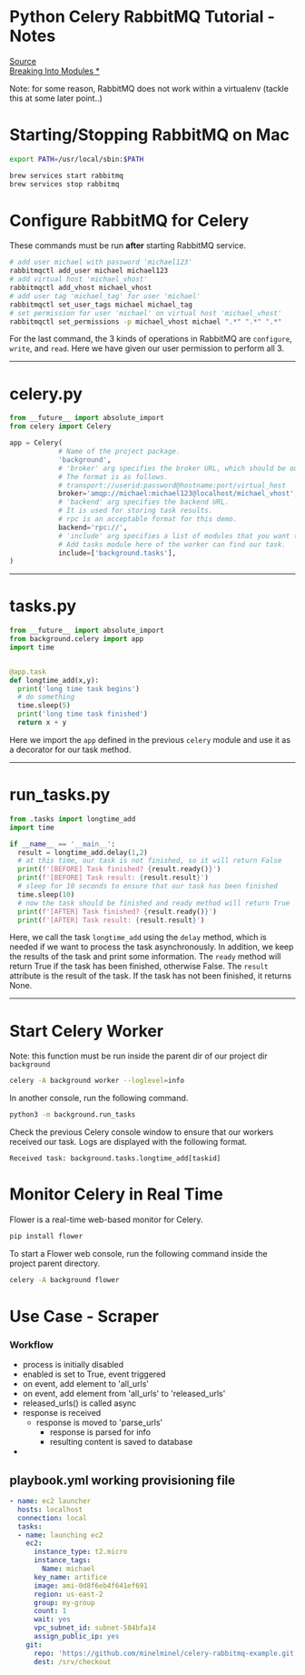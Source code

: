 # Python Celery RabbitMQ Tutorial - Notes
[Source](https://tests4geeks.com/python-celery-rabbitmq-tutorial/)  
[Breaking Into Modules *](https://medium.com/@frassetto.stefano/flask-celery-howto-d106958a15fe)

Note: for some reason, RabbitMQ does not work within a virtualenv (tackle this at some later point..)

# Starting/Stopping RabbitMQ on Mac

```bash
export PATH=/usr/local/sbin:$PATH

brew services start rabbitmq
brew services stop rabbitmq
```


# Configure RabbitMQ for Celery

These commands must be run __after__ starting RabbitMQ service.
```bash
# add user michael with password 'michael123'
rabbitmqctl add_user michael michael123
# add virtual host 'michael_vhost'
rabbitmqctl add_vhost michael_vhost
# add user tag 'michael_tag' for user 'michael'
rabbitmqctl set_user_tags michael michael_tag
# set permission for user 'michael' on virtual host 'michael_vhost'
rabbitmqctl set_permissions -p michael_vhost michael ".*" ".*" ".*"
```
For the last command, the 3 kinds of operations in RabbitMQ are `configure`, `write`, and `read`. Here we have given our user permission to perform all 3.

---
# <span>celery.py</span>
```python
from __future__ import absolute_import
from celery import Celery

app = Celery(
            # Name of the project package.
            'background',
            # 'broker' arg specifies the broker URL, which should be our RabbitMQ instance.
            # The format is as follows.
            # transport://userid:password@hostname:port/virtual_host
            broker='amqp://michael:michael123@localhost/michael_vhost',
            # 'backend' arg specifies the backend URL.
            # It is used for storing task results.
            # rpc is an acceptable format for this demo.
            backend='rpc://',
            # 'include' arg specifies a list of modules that you want to import when Celery worker starts.
            # Add tasks module here of the worker can find our task.
            include=['background.tasks'],
)
```
---
# <span>tasks.py</span>
```python
from __future__ import absolute_import
from background.celery import app
import time


@app.task
def longtime_add(x,y):
  print('long time task begins')
  # do something
  time.sleep(5)
  print('long time task finished')
  return x + y
```
Here we import the `app` defined in the previous `celery` module and use it as a decorator for our task method.

---
# <span>run_tasks.py</span>
```python
from .tasks import longtime_add
import time

if __name__ == '__main__':
  result = longtime_add.delay(1,2)
  # at this time, our task is not finished, so it will return False
  print(f'[BEFORE] Task finished? {result.ready()}')
  print(f'[BEFORE] Task result: {result.result}')
  # sleep for 10 seconds to ensure that our task has been finished
  time.sleep(10)
  # now the task should be finished and ready method will return True
  print(f'[AFTER] Task finished? {result.ready()}')
  print(f'[AFTER] Task result: {result.result}')
```
Here, we call the task `longtime_add` using the `delay` method, which is needed if we want to process the task asynchronously. In addition, we keep the results of the task and print some information. The `ready` method will return True if the task has been finished, otherwise False. The `result` attribute is the result of the task. If the task has not been finished, it returns None.

---
# Start Celery Worker
Note: this function must be run inside the parent dir of our project dir `background`

```bash
celery -A background worker --loglevel=info
```

In another console, run the following command.
```bash
python3 -m background.run_tasks
```

Check the previous Celery console window to ensure that our workers received our task. Logs are displayed with the following format.
```
Received task: background.tasks.longtime_add[taskid]
```

# Monitor Celery in Real Time

Flower is a real-time web-based monitor for Celery.
```bash
pip install flower
```

To start a Flower web console, run the following command inside the project parent directory.
```bash
celery -A background flower
```

# Use Case - Scraper

### Workflow

- process is initially disabled
- enabled is set to True, event triggered
- on event, add element to 'all_urls'
- on event, add element from 'all_urls' to 'released_urls'
- released_urls() is called async
- response is received
  - response is moved to 'parse_urls'
    - response is parsed for info
    - resulting content is saved to database
-

## playbook.yml working provisioning file
```yaml
- name: ec2 launcher
  hosts: localhost
  connection: local
  tasks:
  - name: launching ec2
    ec2:
      instance_type: t2.micro
      instance_tags:
        Name: michael
      key_name: artifice
      image: ami-0d8f6eb4f641ef691
      region: us-east-2
      group: my-group
      count: 1
      wait: yes
      vpc_subnet_id: subnet-584bfa14
      assign_public_ip: yes
    git:
      repo: 'https://github.com/minelminel/celery-rabbitmq-example.git'
      dest: /srv/checkout
```
